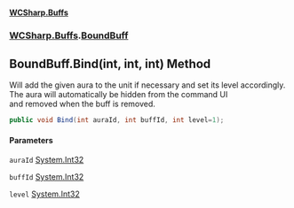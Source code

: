 #### [WCSharp.Buffs](README.md 'README')
### [WCSharp.Buffs](WCSharp.Buffs.md 'WCSharp.Buffs').[BoundBuff](WCSharp.Buffs.BoundBuff.md 'WCSharp.Buffs.BoundBuff')

## BoundBuff.Bind(int, int, int) Method

Will add the given aura to the unit if necessary and set its level accordingly. The aura will automatically be hidden from the command UI  
and removed when the buff is removed.

```csharp
public void Bind(int auraId, int buffId, int level=1);
```
#### Parameters

<a name='WCSharp.Buffs.BoundBuff.Bind(int,int,int).auraId'></a>

`auraId` [System.Int32](https://docs.microsoft.com/en-us/dotnet/api/System.Int32 'System.Int32')

<a name='WCSharp.Buffs.BoundBuff.Bind(int,int,int).buffId'></a>

`buffId` [System.Int32](https://docs.microsoft.com/en-us/dotnet/api/System.Int32 'System.Int32')

<a name='WCSharp.Buffs.BoundBuff.Bind(int,int,int).level'></a>

`level` [System.Int32](https://docs.microsoft.com/en-us/dotnet/api/System.Int32 'System.Int32')